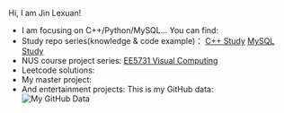 Hi, I am Jin Lexuan!  

- I am focusing on C++/Python/MySQL... You can find:
- Study repo series(knowledge & code example)： [C++ Study](https://github.com/JinLexuan/CPP-Study-Repo) [MySQL Study](https://github.com/JinLexuan/Leetcode-in-cpp)  
- NUS course project series: [EE5731 Visual Computing](https://github.com/JinLexuan/NUS-EE5731-Visual-Computing-Projects)  
- Leetcode solutions: 
- My master project:
- And entertainment projects: 
This is my GitHub data:  
![My GitHub Data](https://github-readme-stats.vercel.app/api?username=JinLexuan)
